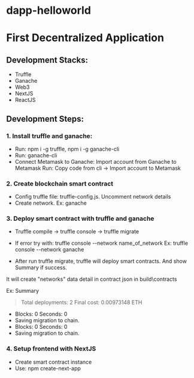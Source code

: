# dapp-helloworld

# First Decentralized Application

## Development Stacks:

-   Truffle
-   Ganache
-   Web3
-   NextJS
-   ReactJS

## Development Steps:

### 1. Install truffle and ganache:

-   Run: npm i -g truffle, npm i -g ganache-cli
-   Run: ganache-cli
-   Connect Metamask to Ganache: Import account from Ganache to Metamask
    Run: Copy code from cli -> Import account to Metamask

### 2. Create blockchain smart contract

-   Config truffle file: truffle-config.js. Uncomment network details
-   Create network. Ex: ganache

### 3. Deploy smart contract with truffle and ganache

-   Truffle compile -> truffle console -> truffle migrate
-   If error try with: truffle console --network name_of_network
    Ex: truffle console --network ganache

-   After run truffle migrate, truffle will deploy smart contracts. And show Summary if success.

It will create "networks" data detail in contract json in build\contracts

Ex:
Summary

> Total deployments: 2
> Final cost: 0.00973148 ETH

-   Blocks: 0 Seconds: 0
-   Saving migration to chain.
-   Blocks: 0 Seconds: 0
-   Saving migration to chain.

### 4. Setup frontend with NextJS

-   Create smart contract instance
-   Use: npm create-next-app
